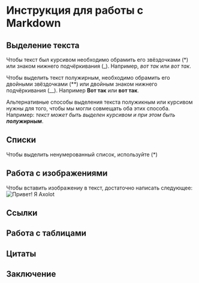 # Инструкция для работы с Markdown

## Выделение текста

Чтобы текст был курсивом необходимо обрамить его звёздочками (*) или знаком нижнего подчёркивания (_). Например, *вот так* или _вот так_.

Чтобы выделить текст полужирным, необходимо обрамить его двойными звёздочками (**) или двойным знаком нижнего подчёркивания (__). Например **Вот так** или __вот так__.

Альтернативные способы выделения текста полужикным или курсивом нужны для того, чтобы мы могли совмещать оба этих способа. Например: _текст может быть выделен курсивом и при этом быть **полужирным**_.  

## Списки
Чтобы выделить ненумерованный список, используйте (*)

## Работа с изображениями

Чтобы вставить изображениу в текст, достаточно написать следующее:
![Привет! Я Axolot](axolot.jpg)

## Ссылки

## Работа с таблицами

## Цитаты

## Заключение
